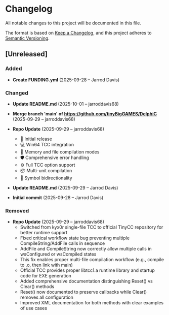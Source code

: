 # Changelog

All notable changes to this project will be documented in this file.

The format is based on [Keep a Changelog](https://keepachangelog.com/en/1.0.0/),
and this project adheres to [Semantic Versioning](https://semver.org/spec/v2.0.0.html).

## [Unreleased]

### Added
- **Create FUNDING.yml** (2025-09-28 – Jarrod Davis)


### Changed
- **Update README.md** (2025-10-01 – jarroddavis68)

- **Merge branch 'main' of https://github.com/tinyBigGAMES/DelphiC** (2025-09-29 – jarroddavis68)

- **Repo Update** (2025-09-29 – jarroddavis68)
  - 🎉 Initial release
  - 💻 Win64 TCC integration
  - 💾 Memory and file compilation modes
  - 🛡️ Comprehensive error handling
  - ⚙️ Full TCC option support
  - 📦 Multi-unit compilation
  - 🔄 Symbol bidirectionality

- **Update README.md** (2025-09-29 – Jarrod Davis)

- **Initial commit** (2025-09-28 – Jarrod Davis)


### Removed
- **Repo Update** (2025-09-29 – jarroddavis68)
  - Switched from kyx0r single-file TCC to official TinyCC repository for better runtime support
  - Fixed critical workflow state bug preventing multiple CompileString/AddFile calls in sequence
  - AddFile and CompileString now correctly allow multiple calls in wsConfigured or wsCompiled states
  - This fix enables proper multi-file compilation workflow (e.g., compile to .o, then link with main)
  - Official TCC provides proper libtcc1.a runtime library and startup code for EXE generation
  - Added comprehensive documentation distinguishing Reset() vs Clear() methods
  - Reset() now documented to preserve callbacks while Clear() removes all configuration
  - Improved XML documentation for both methods with clear examples of use cases

